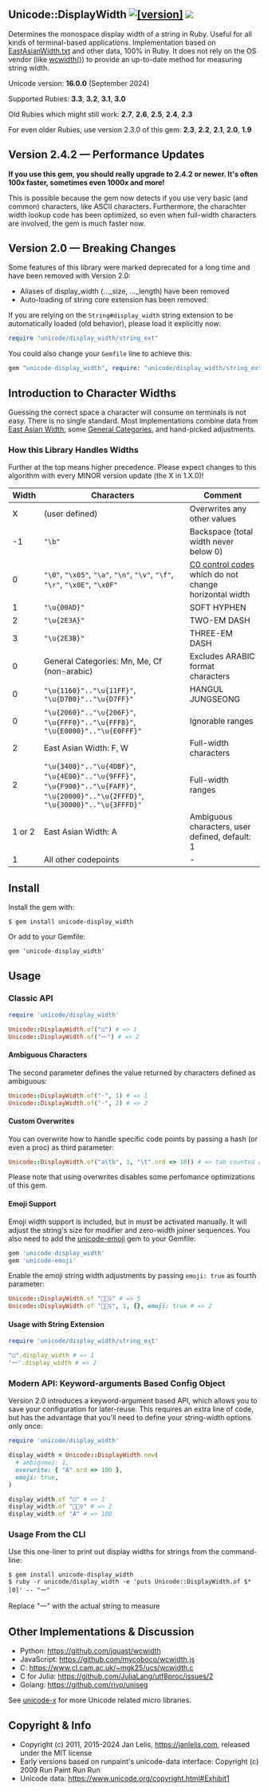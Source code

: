 ## Unicode::DisplayWidth [![[version]](https://badge.fury.io/rb/unicode-display_width.svg)](https://badge.fury.io/rb/unicode-display_width) [<img src="https://github.com/janlelis/unicode-display_width/workflows/Test/badge.svg" />](https://github.com/janlelis/unicode-display_width/actions?query=workflow%3ATest)

Determines the monospace display width of a string in Ruby. Useful for all kinds of terminal-based applications. Implementation based on [EastAsianWidth.txt](https://www.unicode.org/Public/UNIDATA/EastAsianWidth.txt) and other data, 100% in Ruby. It does not rely on the OS vendor (like [wcwidth()](https://github.com/janlelis/wcswidth-ruby)) to provide an up-to-date method for measuring string width.

Unicode version: **16.0.0** (September 2024)

Supported Rubies: **3.3**, **3.2**, **3.1**, **3.0**

Old Rubies which might still work: **2.7**, **2.6**, **2.5**, **2.4**, **2.3**

For even older Rubies, use version 2.3.0 of this gem: **2.3**, **2.2**, **2.1**, **2.0**, **1.9**

## Version 2.4.2 — Performance Updates

**If you use this gem, you should really upgrade to 2.4.2 or newer. It's often 100x faster, sometimes even 1000x and more!**

This is possible because the gem now detects if you use very basic (and common) characters, like ASCII characters. Furthermore, the charachter width lookup code has been optimized, so even when full-width characters are involved, the gem is much faster now.

## Version 2.0 — Breaking Changes

Some features of this library were marked deprecated for a long time and have been removed with Version 2.0:

- Aliases of display_width (…\_size, …\_length) have been removed
- Auto-loading of string core extension has been removed:

If you are relying on the `String#display_width` string extension to be automatically loaded (old behavior), please load it explicitly now:

```ruby
require "unicode/display_width/string_ext"
```

You could also change your `Gemfile` line to achieve this:

```ruby
gem "unicode-display_width", require: "unicode/display_width/string_ext"
```

## Introduction to Character Widths

Guessing the correct space a character will consume on terminals is not easy. There is no single standard. Most implementations combine data from [East Asian Width](https://www.unicode.org/reports/tr11/), some [General Categories](https://en.wikipedia.org/wiki/Unicode_character_property#General_Category), and hand-picked adjustments.

### How this Library Handles Widths

Further at the top means higher precedence. Please expect changes to this algorithm with every MINOR version update (the X in 1.X.0)!

| Width  | Characters                                                                                                                           | Comment                                                                                                                                       |
| ------ | ------------------------------------------------------------------------------------------------------------------------------------ | --------------------------------------------------------------------------------------------------------------------------------------------- |
| X      | (user defined)                                                                                                                       | Overwrites any other values                                                                                                                   |
| -1     | `"\b"`                                                                                                                               | Backspace (total width never below 0)                                                                                                         |
| 0      | `"\0"`, `"\x05"`, `"\a"`, `"\n"`, `"\v"`, `"\f"`, `"\r"`, `"\x0E"`, `"\x0F"`                                                         | [C0 control codes](https://en.wikipedia.org/wiki/C0_and_C1_control_codes#C0_.28ASCII_and_derivatives.29) which do not change horizontal width |
| 1      | `"\u{00AD}"`                                                                                                                         | SOFT HYPHEN                                                                                                                                   |
| 2      | `"\u{2E3A}"`                                                                                                                         | TWO-EM DASH                                                                                                                                   |
| 3      | `"\u{2E3B}"`                                                                                                                         | THREE-EM DASH                                                                                                                                 |
| 0      | General Categories: Mn, Me, Cf (non-arabic)                                                                                          | Excludes ARABIC format characters                                                                                                             |
| 0      | `"\u{1160}".."\u{11FF}"`, `"\u{D7B0}".."\u{D7FF}"`                                                                                   | HANGUL JUNGSEONG                                                                                                                              |
| 0      | `"\u{2060}".."\u{206F}"`, `"\u{FFF0}".."\u{FFF8}"`, `"\u{E0000}".."\u{E0FFF}"`                                                       | Ignorable ranges                                                                                                                              |
| 2      | East Asian Width: F, W                                                                                                               | Full-width characters                                                                                                                         |
| 2      | `"\u{3400}".."\u{4DBF}"`, `"\u{4E00}".."\u{9FFF}"`, `"\u{F900}".."\u{FAFF}"`, `"\u{20000}".."\u{2FFFD}"`, `"\u{30000}".."\u{3FFFD}"` | Full-width ranges                                                                                                                             |
| 1 or 2 | East Asian Width: A                                                                                                                  | Ambiguous characters, user defined, default: 1                                                                                                |
| 1      | All other codepoints                                                                                                                 | -                                                                                                                                             |

## Install

Install the gem with:

    $ gem install unicode-display_width

Or add to your Gemfile:

    gem 'unicode-display_width'

## Usage

### Classic API

```ruby
require 'unicode/display_width'

Unicode::DisplayWidth.of("⚀") # => 1
Unicode::DisplayWidth.of("一") # => 2
```

#### Ambiguous Characters

The second parameter defines the value returned by characters defined as ambiguous:

```ruby
Unicode::DisplayWidth.of("·", 1) # => 1
Unicode::DisplayWidth.of("·", 2) # => 2
```

#### Custom Overwrites

You can overwrite how to handle specific code points by passing a hash (or even a proc) as third parameter:

```ruby
Unicode::DisplayWidth.of("a\tb", 1, "\t".ord => 10)) # => tab counted as 10, so result is 12
```

Please note that using overwrites disables some perfomance optimizations of this gem.

#### Emoji Support

Emoji width support is included, but in must be activated manually. It will adjust the string's size for modifier and zero-width joiner sequences. You also need to add the [unicode-emoji](https://github.com/janlelis/unicode-emoji) gem to your Gemfile:

```ruby
gem 'unicode-display_width'
gem 'unicode-emoji'
```

Enable the emoji string width adjustments by passing `emoji: true` as fourth parameter:

```ruby
Unicode::DisplayWidth.of "🤾🏽‍♀️" # => 5
Unicode::DisplayWidth.of "🤾🏽‍♀️", 1, {}, emoji: true # => 2
```

#### Usage with String Extension

```ruby
require 'unicode/display_width/string_ext'

"⚀".display_width # => 1
'一'.display_width # => 2
```

### Modern API: Keyword-arguments Based Config Object

Version 2.0 introduces a keyword-argument based API, which allows you to save your configuration for later-reuse. This requires an extra line of code, but has the advantage that you'll need to define your string-width options only once:

```ruby
require 'unicode/display_width'

display_width = Unicode::DisplayWidth.new(
  # ambiguous: 1,
  overwrite: { "A".ord => 100 },
  emoji: true,
)

display_width.of "⚀" # => 1
display_width.of "🤾🏽‍♀️" # => 2
display_width.of "A" # => 100
```

### Usage From the CLI

Use this one-liner to print out display widths for strings from the command-line:

```
$ gem install unicode-display_width
$ ruby -r unicode/display_width -e 'puts Unicode::DisplayWidth.of $*[0]' -- "一"
```

Replace "一" with the actual string to measure

## Other Implementations & Discussion

- Python: https://github.com/jquast/wcwidth
- JavaScript: https://github.com/mycoboco/wcwidth.js
- C: https://www.cl.cam.ac.uk/~mgk25/ucs/wcwidth.c
- C for Julia: https://github.com/JuliaLang/utf8proc/issues/2
- Golang: https://github.com/rivo/uniseg

See [unicode-x](https://github.com/janlelis/unicode-x) for more Unicode related micro libraries.

## Copyright & Info

- Copyright (c) 2011, 2015-2024 Jan Lelis, https://janlelis.com, released under the MIT
  license
- Early versions based on runpaint's unicode-data interface: Copyright (c) 2009 Run Paint Run Run
- Unicode data: https://www.unicode.org/copyright.html#Exhibit1

